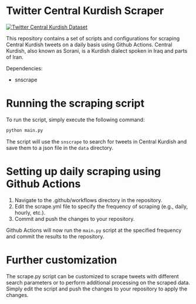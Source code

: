 # Twitter Central Kurdish Scraper

[![Twitter Central Kurdish Dataset](https://github.com/Hrazhan/twitter_ckb_scraper/actions/workflows/scrape.yml/badge.svg)](https://github.com/Hrazhan/twiiter_ckb_scraper/actions/workflows/scrape.yml)

This repository contains a set of scripts and configurations for scraping Central Kurdish tweets on a daily basis using Github Actions. Central Kurdish, also known as Sorani, is a Kurdish dialect spoken in Iraq and parts of Iran.

Dependencies:
- snscrape

# Running the scraping script

To run the script, simply execute the following command:
```bash
python main.py
````
The script will use the `snscrape` to search for tweets in Central Kurdish and save them to a json file in the `data` directory.

# Setting up daily scraping using Github Actions

1. Navigate to the .github/workflows directory in the repository.
2. Edit the scrape.yml file to specify the frequency of scraping (e.g., daily, hourly, etc.).
3. Commit and push the changes to your repository.

Github Actions will now run the `main.py` script at the specified frequency and commit the results to the repository.

# Further customization

The scrape.py script can be customized to scrape tweets with different search parameters or to perform additional processing on the scraped data. Simply edit the script and push the changes to your repository to apply the changes.
